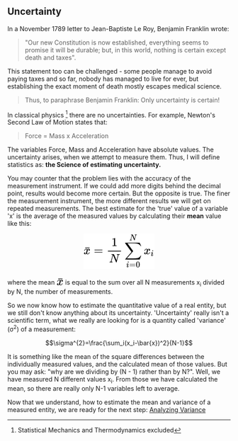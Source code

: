 ## Uncertainty

In a November 1789 letter to Jean-Baptiste Le Roy, Benjamin Franklin wrote: 
> "Our new Constitution is now established, everything seems to promise it will be durable; but, in this world, nothing is certain except death and taxes".

This statement too can be challenged - some people manage to avoid paying taxes  and so far, nobody has managed to live for ever, but establishing the exact moment of death mostly escapes medical science. 

> Thus, to paraphrase Benjamin Franklin: Only uncertainty is certain!

 In classical physics [^1] there are no uncertainties. For example, Newton's Second Law of Motion states that:
> Force = Mass x Acceleration

The variables Force, Mass and Acceleration have absolute values. The uncertainty arises, when we attempt to measure them. Thus, I will define statistics as: **the Science of estimating uncertainty.**

You may counter that the problem lies with the accuracy of the measurement instrument. If we could add more digits behind the decimal point, results would become more certain. But the opposite is true. The finer the measurement instrument, the more different results we will get on repeated measurements. The best estimate for the 'true' value of a variable 'x' is the average of the measured values by calculating their **mean** value like this:

<div align="center"><img style="background: white;" src="svg/YUyhMYmlbD.svg"></div>

where the mean <img style="transform: translateY(0.1em); background: white;" src="svg/lvTG095mPi.svg"> is equal to the sum over all N measurements x<sub>i</sub> divided by N, the number of measurements.

So we now know how to estimate the quantitative value of a real entity, but we still don't know anything about its uncertainty. 'Uncertainty' really isn't a scientific term, what we really are looking for is a quantity called 'variance'  (&sigma;<sup>2</sup>) of a measurement:

$$\sigma^{2}=\frac{\sum_i(x_i-\bar{x})^2}{N-1}$$

It is something like the mean of the square differences between the individually measured values, and the calculated mean of those values. But you may ask: "why are we dividing by (N - 1) rather than by N?". Well, we have measured N different values x<sub>i</sub>. From those we have calculated the mean, so there are really only N-1 variables left to average.

Now that we understand, how to estimate the mean and variance of a measured entity, we are ready for the next step: [Analyzing Variance](obsidian://open?vault=GS_Legacy&file=Analyzing%20Variance.md)


[^1]: Statistical Mechanics and Thermodynamics excluded
